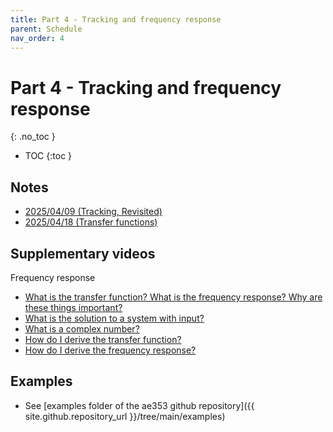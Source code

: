 ```yaml
---
title: Part 4 - Tracking and frequency response
parent: Schedule
nav_order: 4
---
```


# Part 4 - Tracking and frequency response
{: .no_toc }

- TOC
{:toc }

## Notes

* [2025/04/09 (Tracking, Revisited)](../notes/20250409-tracking-revisited.pdf)
* [2025/04/18 (Transfer functions)](../notes/20250418-transfer-functions.pdf)

## Supplementary videos

Frequency response
* [What is the transfer function? What is the frequency response? Why are these things important?](https://mediaspace.illinois.edu/media/t/1_oljuanym/292883062)
* [What is the solution to a system with input?](https://mediaspace.illinois.edu/media/t/0_29rmp7ql/292883062)
* [What is a complex number?](https://mediaspace.illinois.edu/media/t/1_h4sfjfwc/292883062)
* [How do I derive the transfer function?](https://mediaspace.illinois.edu/media/t/1_xzp809m6/292883062)
* [How do I derive the frequency response?](https://mediaspace.illinois.edu/media/t/1_xmptsbkg/292883062)

## Examples

* See [examples folder of the ae353 github repository]({{ site.github.repository_url }}/tree/main/examples)

